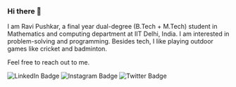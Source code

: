 ### Hi there 👋

I am Ravi Pushkar, a final year dual-degree (B.Tech + M.Tech) student in Mathematics and computing department at IIT Delhi, India. I am interested in problem-solving and programming.
Besides tech, I like playing outdoor games like cricket and badminton.


Feel free to reach out to me.

<div id="badges">
  <img src="https://img.shields.io/badge/LinkedIn-blue?style=for-the-badge&logo=ravi-pushkar&logoColor=white" alt="LinkedIn Badge"/>
  <img src="https://img.shields.io/badge/Instagram-red?style=for-the-badge&logo=ravi_pushkar_&logoColor=white" alt="Instagram Badge"/>
  <img src="https://img.shields.io/badge/Twitter-blue?style=for-the-badge&logo=ravi_pushkar_&logoColor=white" alt="Twitter Badge"/>
</div>


<!--
**ravi-pushkar/ravi-pushkar** is a ✨ _special_ ✨ repository because its `README.md` (this file) appears on your GitHub profile.

Here are some ideas to get you started:

- 🔭 I’m currently working on ...
- 🌱 I’m currently learning ...
- 👯 I’m looking to collaborate on ...
- 🤔 I’m looking for help with ...
- 💬 Ask me about ...
- 📫 How to reach me: ...
- 😄 Pronouns: ...
- ⚡ Fun fact: ...
-->
